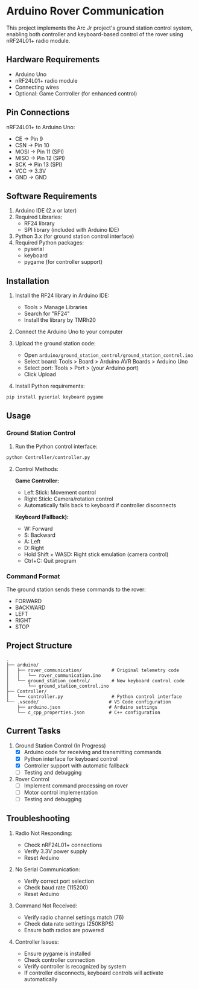 # Arduino Rover Communication

This project implements the Arc Jr project's ground station control system, enabling both controller and keyboard-based control of the rover using nRF24L01+ radio module.

## Hardware Requirements

- Arduino Uno
- nRF24L01+ radio module
- Connecting wires
- Optional: Game Controller (for enhanced control)

## Pin Connections

nRF24L01+ to Arduino Uno:
- CE -> Pin 9
- CSN -> Pin 10
- MOSI -> Pin 11 (SPI)
- MISO -> Pin 12 (SPI)
- SCK -> Pin 13 (SPI)
- VCC -> 3.3V
- GND -> GND

## Software Requirements

1. Arduino IDE (2.x or later)
2. Required Libraries:
   - RF24 library
   - SPI library (included with Arduino IDE)
3. Python 3.x (for ground station control interface)
4. Required Python packages:
   - pyserial
   - keyboard
   - pygame (for controller support)

## Installation

1. Install the RF24 library in Arduino IDE:
   - Tools > Manage Libraries
   - Search for "RF24"
   - Install the library by TMRh20

2. Connect the Arduino Uno to your computer

3. Upload the ground station code:
   - Open `arduino/ground_station_control/ground_station_control.ino`
   - Select board: Tools > Board > Arduino AVR Boards > Arduino Uno
   - Select port: Tools > Port > (your Arduino port)
   - Click Upload

4. Install Python requirements:
```bash
pip install pyserial keyboard pygame
```

## Usage

### Ground Station Control

1. Run the Python control interface:
```bash
python Controller/controller.py
```

2. Control Methods:

   **Game Controller:**
   - Left Stick: Movement control
   - Right Stick: Camera/rotation control
   - Automatically falls back to keyboard if controller disconnects

   **Keyboard (Fallback):**
   - W: Forward
   - S: Backward
   - A: Left
   - D: Right
   - Hold Shift + WASD: Right stick emulation (camera control)
   - Ctrl+C: Quit program

### Command Format
The ground station sends these commands to the rover:
- FORWARD
- BACKWARD
- LEFT
- RIGHT
- STOP

## Project Structure

```
.
├── arduino/
│   ├── rover_communication/           # Original telemetry code
│   │   └── rover_communication.ino
│   └── ground_station_control/        # New keyboard control code
│       └── ground_station_control.ino
├── Controller/
│   └── controller.py                  # Python control interface
└── .vscode/                          # VS Code configuration
    ├── arduino.json                  # Arduino settings
    └── c_cpp_properties.json         # C++ configuration
```

## Current Tasks

1. Ground Station Control (In Progress)
   - [x] Arduino code for receiving and transmitting commands
   - [x] Python interface for keyboard control
   - [x] Controller support with automatic fallback
   - [ ] Testing and debugging

2. Rover Control
   - [ ] Implement command processing on rover
   - [ ] Motor control implementation
   - [ ] Testing and debugging

## Troubleshooting

1. Radio Not Responding:
   - Check nRF24L01+ connections
   - Verify 3.3V power supply
   - Reset Arduino

2. No Serial Communication:
   - Verify correct port selection
   - Check baud rate (115200)
   - Reset Arduino

3. Command Not Received:
   - Verify radio channel settings match (76)
   - Check data rate settings (250KBPS)
   - Ensure both radios are powered

4. Controller Issues:
   - Ensure pygame is installed
   - Check controller connection
   - Verify controller is recognized by system
   - If controller disconnects, keyboard controls will activate automatically 